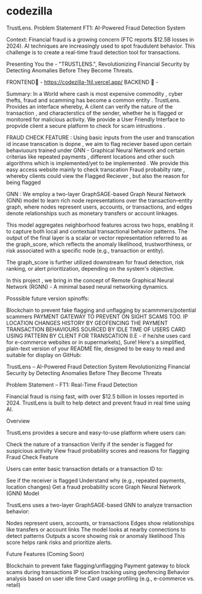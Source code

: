 # codezilla


TrustLens.
Problem Statement FT1: AI-Powered Fraud Detection System

Context: Financial fraud is a growing concern (FTC reports $12.5B losses in 2024). AI techniques are increasingly used to spot fraudulent behavior. This challenge is to create a real-time fraud detection tool for transactions.

Presenting You the - "TRUSTLENS.", Revolutionizing Financial Security by Detecting Anomalies Before They Become Threats.

  FRONTEND🔗 - https://codezilla-1tjl.vercel.app/
  BACKEND 🔗 -

Summary: In a World where cash is most expensive commodity , cyber thefts, fraud and scamming has become a common entity . TrustLens. Provides an interface whereby, A client can verify the nature of the transaction , and characterstics of the sender, whether he is flagged or monitored for malicious activity. We provide a User Friendly Interface to propvide client a secure platform to check for scam intrustions .

FRAUD CHECK FEATURE : Using basic inputs from the user and transcation id incase transcation is dopne , we aim to flag reciever based upon certain behaviuours trained under GNN - Graphical Neural Network and certain criterias like repeated payments , different locations and other such algorithms which is implemented/yet to be implemented . We provide this easy access website mainly to check transcation Fraud probabilty rate , whereby clients could view the Flagged Reciever , but also the reason for being flagged

GNN : We employ a two-layer GraphSAGE-based Graph Neural Network (GNN) model to learn rich node representations over the transaction–entity graph, where nodes represent users, accounts, or transactions, and edges denote relationships such as monetary transfers or account linkages.

This model aggregates neighborhood features across two hops, enabling it to capture both local and contextual transactional behavior patterns. The output of the final layer is a scalar or vector representation referred to as the graph_score, which reflects the anomaly likelihood, trustworthiness, or risk associated with a specific node (e.g., transaction or entity).

The graph_score is further utilized downstream for fraud detection, risk ranking, or alert prioritization, depending on the system's objective.

In this project , we bring in the concept of Remote Graphical Neural Network (RGNN) - A minimal based neural networking dynamics.

Posssible future version spinoffs:

Blockchain to prevent fake flagging and unflagging by scammmers/potential scammers
PAYMENT GATEWAY TO PREVENT ON SIGHT SCAMS TOO.
IP LOCATION CHANGES HISTORY BY GEOFENCING THE PAYMENT
TRANSACTION BEHAVIOURS SOURCED BY IDLE TIME OF USERS
CARD USING PATTERN BY CLIENT FOR TRANSCATION (I.E - if he/she uses card for e-commerce websites or in supermarkets),
Sure! Here's a simplified, plain-text version of your README file, designed to be easy to read and suitable for display on GitHub:

TrustLens – AI-Powered Fraud Detection System
Revolutionizing Financial Security by Detecting Anomalies Before They Become Threats

Problem Statement – FT1: Real-Time Fraud Detection

Financial fraud is rising fast, with over $12.5 billion in losses reported in 2024. TrustLens is built to help detect and prevent fraud in real time using AI.

Overview

TrustLens provides a secure and easy-to-use platform where users can:

Check the nature of a transaction
Verify if the sender is flagged for suspicious activity
View fraud probability scores and reasons for flagging
Fraud Check Feature

Users can enter basic transaction details or a transaction ID to:

See if the receiver is flagged
Understand why (e.g., repeated payments, location changes)
Get a fraud probability score
Graph Neural Network (GNN) Model

TrustLens uses a two-layer GraphSAGE-based GNN to analyze transaction behavior:

Nodes represent users, accounts, or transactions
Edges show relationships like transfers or account links
The model looks at nearby connections to detect patterns
Outputs a score showing risk or anomaly likelihood
This score helps rank risks and prioritize alerts.

Future Features (Coming Soon)

Blockchain to prevent fake flagging/unflagging
Payment gateway to block scams during transactions
IP location tracking using geofencing
Behavior analysis based on user idle time
Card usage profiling (e.g., e-commerce vs. retail)
